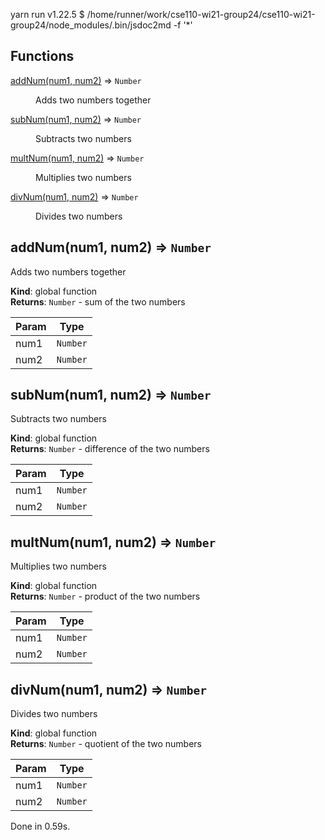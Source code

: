 yarn run v1.22.5
$ /home/runner/work/cse110-wi21-group24/cse110-wi21-group24/node_modules/.bin/jsdoc2md -f '*'
## Functions

<dl>
<dt><a href="#addNum">addNum(num1, num2)</a> ⇒ <code>Number</code></dt>
<dd><p>Adds two numbers together</p>
</dd>
<dt><a href="#subNum">subNum(num1, num2)</a> ⇒ <code>Number</code></dt>
<dd><p>Subtracts two numbers</p>
</dd>
<dt><a href="#multNum">multNum(num1, num2)</a> ⇒ <code>Number</code></dt>
<dd><p>Multiplies two numbers</p>
</dd>
<dt><a href="#divNum">divNum(num1, num2)</a> ⇒ <code>Number</code></dt>
<dd><p>Divides two numbers</p>
</dd>
</dl>

<a name="addNum"></a>

## addNum(num1, num2) ⇒ <code>Number</code>
Adds two numbers together

**Kind**: global function  
**Returns**: <code>Number</code> - sum of the two numbers  

| Param | Type |
| --- | --- |
| num1 | <code>Number</code> | 
| num2 | <code>Number</code> | 

<a name="subNum"></a>

## subNum(num1, num2) ⇒ <code>Number</code>
Subtracts two numbers

**Kind**: global function  
**Returns**: <code>Number</code> - difference of the two numbers  

| Param | Type |
| --- | --- |
| num1 | <code>Number</code> | 
| num2 | <code>Number</code> | 

<a name="multNum"></a>

## multNum(num1, num2) ⇒ <code>Number</code>
Multiplies two numbers

**Kind**: global function  
**Returns**: <code>Number</code> - product of the two numbers  

| Param | Type |
| --- | --- |
| num1 | <code>Number</code> | 
| num2 | <code>Number</code> | 

<a name="divNum"></a>

## divNum(num1, num2) ⇒ <code>Number</code>
Divides two numbers

**Kind**: global function  
**Returns**: <code>Number</code> - quotient of the two numbers  

| Param | Type |
| --- | --- |
| num1 | <code>Number</code> | 
| num2 | <code>Number</code> | 

Done in 0.59s.
